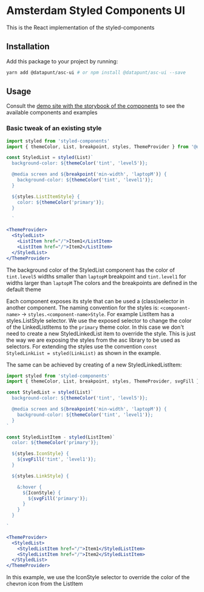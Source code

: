 # Amsterdam Styled Components UI

This is the React implementation of the styled-components



## Installation

Add this package to your project by running:

```bash
yarn add @datapunt/asc-ui # or npm install @datapunt/asc-ui --save
```

## Usage

Consult the [demo site with the storybook of the components](https://amsterdam.github.io/amsterdam-styled-components) to see the available components and examples

### Basic tweak of an existing style

```jsx
import styled from 'styled-components'
import { themeColor, List, breakpoint, styles, ThemeProvider } from '@datapunt/asc-ui'

const StyledList = styled(List)`
  background-color: ${themeColor('tint', 'level5')};

  @media screen and ${breakpoint('min-width', 'laptopM')} {
    background-color: ${themeColor('tint', 'level1')};
  }

  ${styles.ListItemStyle} {
    color: ${themeColor('primary')};
  }

  `

<ThemeProvider>
  <StyledList>
    <ListItem href="/">Item1</ListItem>
    <ListItem href="/">Item2</ListItem>
  </StyledList>
</ThemeProvider>

```

The background color of the StyledList component has the color of `tint.level5` widths smaller than `laptopM` breakpoint and `tint.level1` for widths larger than `laptopM`
The colors and the breakpoints are defined in the default theme

Each component exposes its style that can be used a (class)selector in another component. The naming convention for the styles is: `<component-name>` -> `styles.<component-name>Style`. For example ListItem has a styles.ListStyle selector.
We use the exposed selector to change the color of the LinkedListItems to the `primary` theme color. In this case we don't need to create a new StyledLinkedList item to override the style.
This is just the way we are exposing the styles from the asc library to be used as selectors. For extending the styles use the convention `const StyledLinkList = styled(LinkList)` as shown in the example.

The same can be achieved by creating of a new StyledLinkedListItem:

```jsx
import styled from 'styled-components'
import { themeColor, List, breakpoint, styles, ThemeProvider, svgFill } from '@datapunt/asc-ui'

const StyledList = styled(List)`
  background-color: ${themeColor('tint', 'level5')};

  @media screen and ${breakpoint('min-width', 'laptopM')} {
    background-color: ${themeColor('tint', 'level1')};
  }
`

const StyledListItem - styled(ListItem)`
  color: ${themeColor('primary')};

  ${styles.IconStyle} {
    ${svgFill('tint', 'level1')};
  }

  ${styles.LinkStyle} {

    &:hover {
      ${IconStyle} {
        ${svgFill('primary')};
      }
    }
  }

`

<ThemeProvider>
  <StyledList>
    <StyledListItem href="/">Item1</StyledListItem>
    <StyledListItem href="/">Item2</StyledListItem>
  </StyledList>
</ThemeProvider>

```

In this example, we use the IconStyle selector to override the color of the chevron icon from the ListItem
